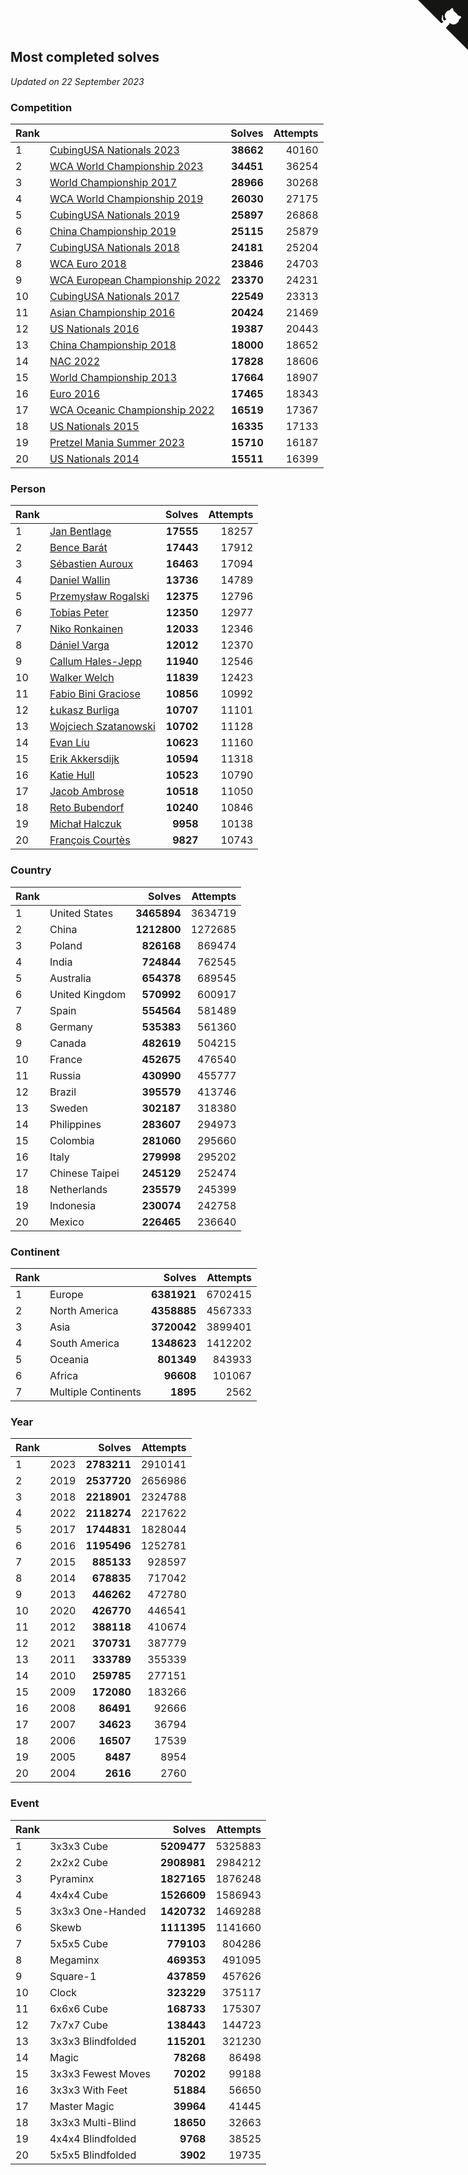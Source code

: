 ## Most completed solves

*Updated on 22 September 2023*


### Competition

| Rank |  | Solves | Attempts |
| :--- | :--- | ---: | ---: |
| 1 | [CubingUSA Nationals 2023](https://www.worldcubeassociation.org/competitions/CubingUSANationals2023) | **38662** | 40160 |
| 2 | [WCA World Championship 2023](https://www.worldcubeassociation.org/competitions/WC2023) | **34451** | 36254 |
| 3 | [World Championship 2017](https://www.worldcubeassociation.org/competitions/WC2017) | **28966** | 30268 |
| 4 | [WCA World Championship 2019](https://www.worldcubeassociation.org/competitions/WC2019) | **26030** | 27175 |
| 5 | [CubingUSA Nationals 2019](https://www.worldcubeassociation.org/competitions/CubingUSANationals2019) | **25897** | 26868 |
| 6 | [China Championship 2019](https://www.worldcubeassociation.org/competitions/ChinaChampionship2019) | **25115** | 25879 |
| 7 | [CubingUSA Nationals 2018](https://www.worldcubeassociation.org/competitions/CubingUSANationals2018) | **24181** | 25204 |
| 8 | [WCA Euro 2018](https://www.worldcubeassociation.org/competitions/Euro2018) | **23846** | 24703 |
| 9 | [WCA European Championship 2022](https://www.worldcubeassociation.org/competitions/Euro2022) | **23370** | 24231 |
| 10 | [CubingUSA Nationals 2017](https://www.worldcubeassociation.org/competitions/CubingUSANationals2017) | **22549** | 23313 |
| 11 | [Asian Championship 2016](https://www.worldcubeassociation.org/competitions/AsianChampionship2016) | **20424** | 21469 |
| 12 | [US Nationals 2016](https://www.worldcubeassociation.org/competitions/USNationals2016) | **19387** | 20443 |
| 13 | [China Championship 2018](https://www.worldcubeassociation.org/competitions/ChinaChampionship2018) | **18000** | 18652 |
| 14 | [NAC 2022](https://www.worldcubeassociation.org/competitions/NAC2022) | **17828** | 18606 |
| 15 | [World Championship 2013](https://www.worldcubeassociation.org/competitions/WC2013) | **17664** | 18907 |
| 16 | [Euro 2016](https://www.worldcubeassociation.org/competitions/Euro2016) | **17465** | 18343 |
| 17 | [WCA Oceanic Championship 2022](https://www.worldcubeassociation.org/competitions/OC2022) | **16519** | 17367 |
| 18 | [US Nationals 2015](https://www.worldcubeassociation.org/competitions/USNationals2015) | **16335** | 17133 |
| 19 | [Pretzel Mania Summer 2023](https://www.worldcubeassociation.org/competitions/PretzelManiaSummer2023) | **15710** | 16187 |
| 20 | [US Nationals 2014](https://www.worldcubeassociation.org/competitions/USNationals2014) | **15511** | 16399 |

### Person

| Rank |  | Solves | Attempts |
| :--- | :--- | ---: | ---: |
| 1 | [Jan Bentlage](https://www.worldcubeassociation.org/persons/2010BENT01) | **17555** | 18257 |
| 2 | [Bence Barát](https://www.worldcubeassociation.org/persons/2008BARA01) | **17443** | 17912 |
| 3 | [Sébastien Auroux](https://www.worldcubeassociation.org/persons/2008AURO01) | **16463** | 17094 |
| 4 | [Daniel Wallin](https://www.worldcubeassociation.org/persons/2013WALL03) | **13736** | 14789 |
| 5 | [Przemysław Rogalski](https://www.worldcubeassociation.org/persons/2013ROGA02) | **12375** | 12796 |
| 6 | [Tobias Peter](https://www.worldcubeassociation.org/persons/2014PETE03) | **12350** | 12977 |
| 7 | [Niko Ronkainen](https://www.worldcubeassociation.org/persons/2010RONK01) | **12033** | 12346 |
| 8 | [Dániel Varga](https://www.worldcubeassociation.org/persons/2008VARG01) | **12012** | 12370 |
| 9 | [Callum Hales-Jepp](https://www.worldcubeassociation.org/persons/2012HALE01) | **11940** | 12546 |
| 10 | [Walker Welch](https://www.worldcubeassociation.org/persons/2011WELC01) | **11839** | 12423 |
| 11 | [Fabio Bini Graciose](https://www.worldcubeassociation.org/persons/2010GRAC02) | **10856** | 10992 |
| 12 | [Łukasz Burliga](https://www.worldcubeassociation.org/persons/2013BURL01) | **10707** | 11101 |
| 13 | [Wojciech Szatanowski](https://www.worldcubeassociation.org/persons/2011SZAT01) | **10702** | 11128 |
| 14 | [Evan Liu](https://www.worldcubeassociation.org/persons/2009LIUE01) | **10623** | 11160 |
| 15 | [Erik Akkersdijk](https://www.worldcubeassociation.org/persons/2005AKKE01) | **10594** | 11318 |
| 16 | [Katie Hull](https://www.worldcubeassociation.org/persons/2010HULL01) | **10523** | 10790 |
| 17 | [Jacob Ambrose](https://www.worldcubeassociation.org/persons/2010AMBR01) | **10518** | 11050 |
| 18 | [Reto Bubendorf](https://www.worldcubeassociation.org/persons/2012BUBE01) | **10240** | 10846 |
| 19 | [Michał Halczuk](https://www.worldcubeassociation.org/persons/2006HALC01) | **9958** | 10138 |
| 20 | [François Courtès](https://www.worldcubeassociation.org/persons/2008COUR01) | **9827** | 10743 |

### Country

| Rank |  | Solves | Attempts |
| :--- | :--- | ---: | ---: |
| 1 | United States | **3465894** | 3634719 |
| 2 | China | **1212800** | 1272685 |
| 3 | Poland | **826168** | 869474 |
| 4 | India | **724844** | 762545 |
| 5 | Australia | **654378** | 689545 |
| 6 | United Kingdom | **570992** | 600917 |
| 7 | Spain | **554564** | 581489 |
| 8 | Germany | **535383** | 561360 |
| 9 | Canada | **482619** | 504215 |
| 10 | France | **452675** | 476540 |
| 11 | Russia | **430990** | 455777 |
| 12 | Brazil | **395579** | 413746 |
| 13 | Sweden | **302187** | 318380 |
| 14 | Philippines | **283607** | 294973 |
| 15 | Colombia | **281060** | 295660 |
| 16 | Italy | **279998** | 295202 |
| 17 | Chinese Taipei | **245129** | 252474 |
| 18 | Netherlands | **235579** | 245399 |
| 19 | Indonesia | **230074** | 242758 |
| 20 | Mexico | **226465** | 236640 |

### Continent

| Rank |  | Solves | Attempts |
| :--- | :--- | ---: | ---: |
| 1 | Europe | **6381921** | 6702415 |
| 2 | North America | **4358885** | 4567333 |
| 3 | Asia | **3720042** | 3899401 |
| 4 | South America | **1348623** | 1412202 |
| 5 | Oceania | **801349** | 843933 |
| 6 | Africa | **96608** | 101067 |
| 7 | Multiple Continents | **1895** | 2562 |

### Year

| Rank |  | Solves | Attempts |
| :--- | :--- | ---: | ---: |
| 1 | 2023 | **2783211** | 2910141 |
| 2 | 2019 | **2537720** | 2656986 |
| 3 | 2018 | **2218901** | 2324788 |
| 4 | 2022 | **2118274** | 2217622 |
| 5 | 2017 | **1744831** | 1828044 |
| 6 | 2016 | **1195496** | 1252781 |
| 7 | 2015 | **885133** | 928597 |
| 8 | 2014 | **678835** | 717042 |
| 9 | 2013 | **446262** | 472780 |
| 10 | 2020 | **426770** | 446541 |
| 11 | 2012 | **388118** | 410674 |
| 12 | 2021 | **370731** | 387779 |
| 13 | 2011 | **333789** | 355339 |
| 14 | 2010 | **259785** | 277151 |
| 15 | 2009 | **172080** | 183266 |
| 16 | 2008 | **86491** | 92666 |
| 17 | 2007 | **34623** | 36794 |
| 18 | 2006 | **16507** | 17539 |
| 19 | 2005 | **8487** | 8954 |
| 20 | 2004 | **2616** | 2760 |

### Event

| Rank |  | Solves | Attempts |
| :--- | :--- | ---: | ---: |
| 1 | 3x3x3 Cube | **5209477** | 5325883 |
| 2 | 2x2x2 Cube | **2908981** | 2984212 |
| 3 | Pyraminx | **1827165** | 1876248 |
| 4 | 4x4x4 Cube | **1526609** | 1586943 |
| 5 | 3x3x3 One-Handed | **1420732** | 1469288 |
| 6 | Skewb | **1111395** | 1141660 |
| 7 | 5x5x5 Cube | **779103** | 804286 |
| 8 | Megaminx | **469353** | 491095 |
| 9 | Square-1 | **437859** | 457626 |
| 10 | Clock | **323229** | 375117 |
| 11 | 6x6x6 Cube | **168733** | 175307 |
| 12 | 7x7x7 Cube | **138443** | 144723 |
| 13 | 3x3x3 Blindfolded | **115201** | 321230 |
| 14 | Magic | **78268** | 86498 |
| 15 | 3x3x3 Fewest Moves | **70202** | 99188 |
| 16 | 3x3x3 With Feet | **51884** | 56650 |
| 17 | Master Magic | **39964** | 41445 |
| 18 | 3x3x3 Multi-Blind | **18650** | 32663 |
| 19 | 4x4x4 Blindfolded | **9768** | 38525 |
| 20 | 5x5x5 Blindfolded | **3902** | 19735 |


<a href="https://github.com/JustinTimeCuber/wca_statistics" class="github-corner" aria-label="View source on Github"><svg width="80" height="80" viewBox="0 0 250 250" style="fill:#151513; color:#fff; position: absolute; top: 0; border: 0; right: 0;" aria-hidden="true"><path d="M0,0 L115,115 L130,115 L142,142 L250,250 L250,0 Z"></path><path d="M128.3,109.0 C113.8,99.7 119.0,89.6 119.0,89.6 C122.0,82.7 120.5,78.6 120.5,78.6 C119.2,72.0 123.4,76.3 123.4,76.3 C127.3,80.9 125.5,87.3 125.5,87.3 C122.9,97.6 130.6,101.9 134.4,103.2" fill="currentColor" style="transform-origin: 130px 106px;" class="octo-arm"></path><path d="M115.0,115.0 C114.9,115.1 118.7,116.5 119.8,115.4 L133.7,101.6 C136.9,99.2 139.9,98.4 142.2,98.6 C133.8,88.0 127.5,74.4 143.8,58.0 C148.5,53.4 154.0,51.2 159.7,51.0 C160.3,49.4 163.2,43.6 171.4,40.1 C171.4,40.1 176.1,42.5 178.8,56.2 C183.1,58.6 187.2,61.8 190.9,65.4 C194.5,69.0 197.7,73.2 200.1,77.6 C213.8,80.2 216.3,84.9 216.3,84.9 C212.7,93.1 206.9,96.0 205.4,96.6 C205.1,102.4 203.0,107.8 198.3,112.5 C181.9,128.9 168.3,122.5 157.7,114.1 C157.9,116.9 156.7,120.9 152.7,124.9 L141.0,136.5 C139.8,137.7 141.6,141.9 141.8,141.8 Z" fill="currentColor" class="octo-body"></path></svg></a><style>.github-corner:hover .octo-arm{animation:octocat-wave 560ms ease-in-out}@keyframes octocat-wave{0%,100%{transform:rotate(0)}20%,60%{transform:rotate(-25deg)}40%,80%{transform:rotate(10deg)}}@media (max-width:500px){.github-corner:hover .octo-arm{animation:none}.github-corner .octo-arm{animation:octocat-wave 560ms ease-in-out}}</style>
